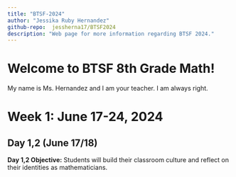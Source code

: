 ```yaml
---
title: "BTSF-2024"
author: "Jessika Ruby Hernandez"
github-repo:  jessherna17/BTSF2024
description: "Web page for more information regarding BTSF 2024."
---
```


# Welcome to BTSF 8th Grade Math! 

My name is Ms. Hernandez and I am your teacher. 
I am always right. 

# Week 1: June 17-24, 2024
## Day 1,2 (June 17/18)
**Day 1,2 Objective:** Students will build their classroom culture and reflect on their identities as mathematicians.
